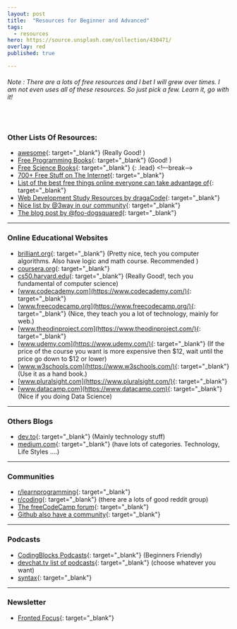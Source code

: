 ```yaml
---
layout: post
title:  "Resources for Beginner and Advanced"
tags:
  - resources
hero: https://source.unsplash.com/collection/430471/
overlay: red
published: true

---
```


###### Note : There are a lots of free resources and I bet I will grew over times. I am not even uses all of these resources. So just pick a few. Learn it, go with it!

&nbsp;

### Other Lists Of Resources:

* [awesome](https://github.com/sindresorhus/awesome){: target="_blank"} (Really Good! )
* [Free Programming Books](https://github.com/EbookFoundation/free-programming-books){: target="_blank"} (Good! )
* [Free Science Books](https://github.com/EbookFoundation/free-science-books){: target="_blank"}
{: .lead}
<!–-break-–>
* [700+ Free Stuff on The Internet](https://medium.com/free-stuff/500-free-things-on-the-internet-to-start-your-new-year-11ae72266b66){: target="_blank"}
* [List of the best free things online everyone can take advantage of](https://www.reddit.com/r/BestofSoftwares/comments/6084vh/list_of_the_best_free_things_online_everyone_can/){: target="_blank"}
* [Web Development Study Resources by dragaCode](https://github.com/dargaCode/WebDevStudyResources){: target="_blank"}
* [Nice list by @3way in our community](https://pastebin.com/raw/gqJgqVU3){: target="_blank"}
* [The blog post by @foo-dogsquared](https://foo-dogsquared.github.io/posts/free-resource-list#articles){: target="_blank"}

---

### Online Educational Websites

* [brilliant.org](https://brilliant.org/){: target="_blank"} (Pretty nice, tech you computer algorithms. Also have logic and math course. Recommended )
* [coursera.org](https://coursera.org){: target="_blank"}
* [cs50.harvard.edu](https://cs50.harvard.edu/){: target="_blank"} (Really Good!, tech you fundamental of computer science)
* [www.codecademy.com](https://www.codecademy.com/){: target="_blank"}
* [www.freecodecamp.org](https://www.freecodecamp.org/){: target="_blank"} (Nice, they teach you a lot of technology, mainly for web.)
* [www.theodinproject.com](https://www.theodinproject.com/){: target="_blank"}
* [www.udemy.com](https://www.udemy.com/){: target="_blank"} (If the price of the course you want is more expensive then $12, wait until the price go down to $12 or lower)
* [www.w3schools.com](https://www.w3schools.com/){: target="_blank"} (Use it as a hand book.)
* [www.pluralsight.com](https://www.pluralsight.com/){: target="_blank"}
* [www.datacamp.com](https://www.datacamp.com){: target="_blank"} (Nice if you doing Data Science)

---

### Others Blogs

* [dev.to](https://dev.to/){: target="_blank"} (Mainly technology stuff)
* [medium.com](https://medium.com/){: target="_blank"} (have lots of categories. Technology, Life Styles ….)

---

### Communities

* [r/learnprogramming](https://www.reddit.com/r/learnprogramming/){: target="_blank"}
* [r/coding](https://www.reddit.com/r/coding/){: target="_blank"} (there are a lots of good reddit group)
* [The freeCodeCamp forum](https://forum.freecodecamp.org/){: target="_blank"}
* [Github also have a community](https://github.com){: target="_blank"}

---

### Podcasts

* [CodingBlocks Podcasts](https://www.codingblocks.net/category/podcast/){: target="_blank"} (Beginners Friendly)
* [devchat.tv list of podcasts](https://devchat.tv/){: target="_blank"} (choose whatever you want)
* [syntax](https://syntax.fm/){: target="_blank"}

---

### Newsletter

* [Fronted Focus](https://frontendfoc.us/){: target="_blank"}

